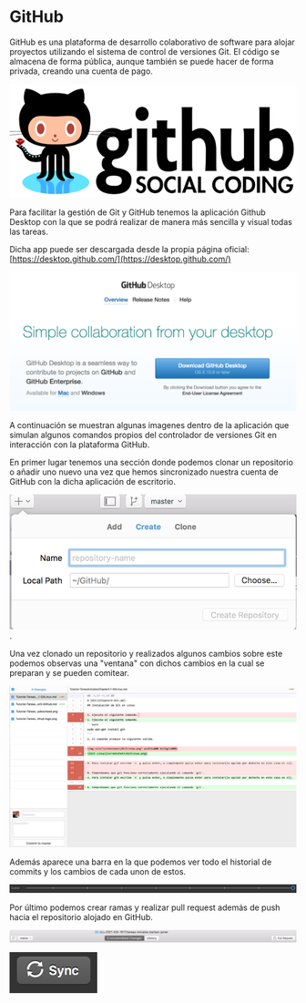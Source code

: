 # **GitHub**

GitHub es una plataforma de desarrollo colaborativo de software para alojar proyectos utilizando el sistema de control de versiones Git. El código se almacena de forma pública, aunque también se puede hacer de forma privada, creando una cuenta de pago.

![Logo-GitHub](../assets/github-logo.png)

Para facilitar la gestión de Git y GitHub tenemos la aplicación Github Desktop con la que se podrá realizar de manera más sencilla y visual todas las tareas.

Dicha app puede ser descargada desde la propia página oficial: [https://desktop.github.com/](https://desktop.github.com/)

![DesktopDownload-GitHub](../assets/github-desktopdownload.png)

A continuación se muestran algunas imagenes dentro de la aplicación que simulan algunos comandos propios del controlador de versiones Git en interacción con la plataforma GitHub.

En primer lugar tenemos una sección donde podemos clonar un repositorio o añadir uno nuevo una vez que hemos sincronizado nuestra cuenta de GitHub con la dicha aplicación de escritorio.

![Repository-DesktopGitHub](../assets/repositorysection-githubdesktop.png).

Una vez clonado un repositorio y realizados algunos cambios sobre este podemos observas una "ventana" con dichos cambios en la cual se preparan y se pueden comitear.

![Commits-DesktopGitHub](../assets/commitsection-githubdesktop.png)

Además aparece una barra en la que podemos ver todo el historial de commits y los cambios de cada unon de estos.

![Commits2-DesktopGitHub](../assets/commithistorial-githubdesktop.png)

Por último podemos crear ramas y realizar pull request además de push hacia el repositorio alojado en GitHub.

![Commands-DesktopGitHub](../assets/gitcommands-githubdesktop.png)

![Push-DesktopGitHub](../assets/push-githubdesktop.png)
